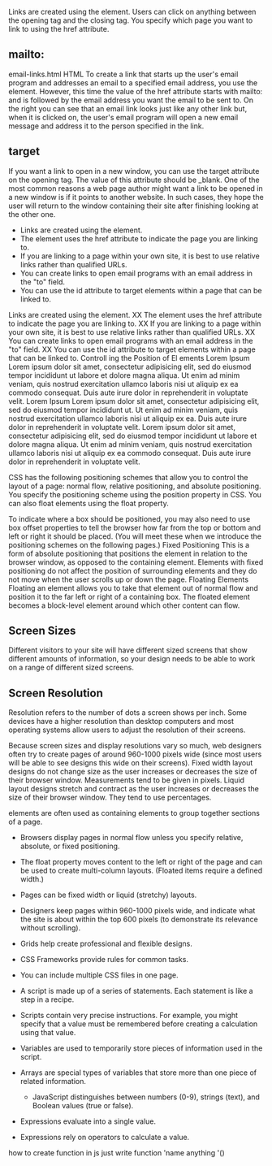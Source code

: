Links are created using the <a> element. Users can click on anything
between the opening <a> tag and the closing </a> tag. You specify
which page you want to link to using the href attribute.

## mailto:
 email-links.html HTML
To create a link that starts up
the user's email program and
addresses an email to a specified
email address, you use the <a>
element. However, this time the
value of the href attribute starts
with mailto: and is followed by
the email address you want the
email to be sent to.
On the right you can see that
an email link looks just like any
other link but, when it is clicked
on, the user's email program
will open a new email message
and address it to the person
specified in the link.

## target
If you want a link to open in a
new window, you can use the
target attribute on the opening
<a> tag. The value of this
attribute should be _blank.
One of the most common
reasons a web page author
might want a link to be opened
in a new window is if it points to
another website. In such cases,
they hope the user will return
to the window containing their
site after finishing looking at the
other one.

- Links are created using the <a> element.
- The <a> element uses the href attribute to indicate
the page you are linking to.
- If you are linking to a page within your own site, it is
best to use relative links rather than qualified URLs.
-  You can create links to open email programs with an
email address in the "to" field.
-  You can use the id attribute to target elements within
a page that can be linked to.

Links are created using the <a> element.
XX The <a> element uses the href attribute to indicate
the page you are linking to.
XX If you are linking to a page within your own site, it is
best to use relative links rather than qualified URLs.
XX You can create links to open email programs with an
email address in the "to" field.
XX You can use the id attribute to target elements within
a page that can be linked to.
Controll ing the
Position of El ements
Lorem Ipsum
Lorem ipsum dolor sit amet,
consectetur adipisicing elit, sed do
eiusmod tempor incididunt ut labore et
dolore magna aliqua.
Ut enim ad minim veniam, quis nostrud
exercitation ullamco laboris nisi ut
aliquip ex ea commodo consequat.
Duis aute irure dolor in reprehenderit
in voluptate velit.
Lorem Ipsum
Lorem ipsum dolor sit amet,
consectetur adipisicing elit, sed do
eiusmod tempor incididunt ut.
Ut enim ad minim veniam, quis
nostrud exercitation ullamco
laboris nisi ut aliquip ex ea.
Duis aute irure dolor in reprehenderit
in voluptate velit.
Lorem ipsum dolor sit amet,
consectetur adipisicing elit, sed do
eiusmod tempor incididunt ut labore et
dolore magna aliqua.
Ut enim ad minim veniam, quis nostrud
exercitation ullamco laboris nisi ut
aliquip ex ea commodo consequat.
Duis aute irure dolor in reprehenderit
in voluptate velit.

CSS has the following positioning schemes that allow you to control
the layout of a page: normal flow, relative positioning, and absolute
positioning. You specify the positioning scheme using the position
property in CSS. You can also float elements using the float property.

To indicate where a box should be positioned, you may also need to use
box offset properties to tell the browser how far from the top or bottom
and left or right it should be placed. (You will meet these when we
introduce the positioning schemes on the following pages.)
Fixed Positioning
This is a form of absolute
positioning that positions
the element in relation to the
browser window, as opposed
to the containing element.
Elements with fixed positioning
do not affect the position of
surrounding elements and they
do not move when the user
scrolls up or down the page.
Floating Elements
Floating an element allows
you to take that element out
of normal flow and position
it to the far left or right of a
containing box. The floated
element becomes a block-level
element around which other
content can flow.
## Screen Sizes
Different visitors to your site will have different sized screens that show
different amounts of information, so your design needs to be able to
work on a range of different sized screens.
 ## Screen Resolution
Resolution refers to the number of dots a screen shows per inch. Some
devices have a higher resolution than desktop computers and most
operating systems allow users to adjust the resolution of their screens.

Because screen sizes and display resolutions vary so much, web
designers often try to create pages of around 960-1000 pixels wide
(since most users will be able to see designs this wide on their screens).
Fixed width layout
designs do not
change size as the
user increases
or decreases
the size of their
browser window.
Measurements tend
to be given in pixels.
Liquid layout designs
stretch and contract
as the user increases
or decreases the
size of their browser
window. They tend to
use percentages.

<div> elements are often used as containing elements
to group together sections of a page.

- Browsers display pages in normal flow unless you
specify relative, absolute, or fixed positioning.
- The float property moves content to the left or right
of the page and can be used to create multi-column
layouts. (Floated items require a defined width.)
- Pages can be fixed width or liquid (stretchy) layouts.
- Designers keep pages within 960-1000 pixels wide,
and indicate what the site is about within the top 600
pixels (to demonstrate its relevance without scrolling).
- Grids help create professional and flexible designs.
- CSS Frameworks provide rules for common tasks.
- You can include multiple CSS files in one page.

- A script is made up of a series of statements. Each
statement is like a step in a recipe.
- Scripts contain very precise instructions. For example,
you might specify that a value must be remembered
before creating a calculation using that value.
- Variables are used to temporarily store pieces of
   information used in the script.
- Arrays are special types of variables that store more
  than one piece of related information.
  - JavaScript distinguishes between numbers (0-9),
    strings (text), and Boolean values (true or false).
- Expressions evaluate into a single value.
- Expressions rely on operators to calculate a value.


how to create function in js
just write function 'name anything '()
















